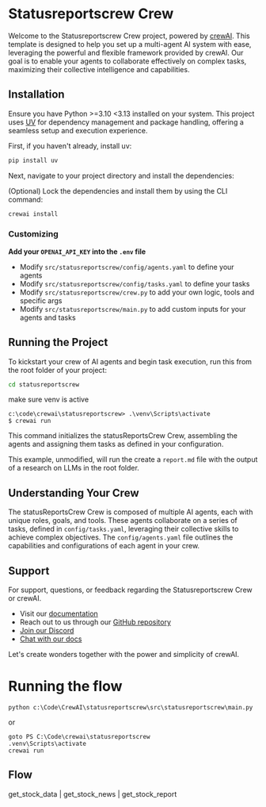 # Statusreportscrew Crew

Welcome to the Statusreportscrew Crew project, powered by [crewAI](https://crewai.com). This template is designed to help you set up a multi-agent AI system with ease, leveraging the powerful and flexible framework provided by crewAI. Our goal is to enable your agents to collaborate effectively on complex tasks, maximizing their collective intelligence and capabilities.

## Installation

Ensure you have Python >=3.10 <3.13 installed on your system. This project uses [UV](https://docs.astral.sh/uv/) for dependency management and package handling, offering a seamless setup and execution experience.

First, if you haven't already, install uv:

```bash
pip install uv
```

Next, navigate to your project directory and install the dependencies:

(Optional) Lock the dependencies and install them by using the CLI command:
```bash
crewai install
```
### Customizing

**Add your `OPENAI_API_KEY` into the `.env` file**

- Modify `src/statusreportscrew/config/agents.yaml` to define your agents
- Modify `src/statusreportscrew/config/tasks.yaml` to define your tasks
- Modify `src/statusreportscrew/crew.py` to add your own logic, tools and specific args
- Modify `src/statusreportscrew/main.py` to add custom inputs for your agents and tasks

## Running the Project

To kickstart your crew of AI agents and begin task execution, run this from the root folder of your project:

```bash
cd statusreportscrew
```
make sure venv is active
```
c:\code\crewai\statusreportscrew> .\venv\Scripts\activate
$ crewai run
```

This command initializes the statusReportsCrew Crew, assembling the agents and assigning them tasks as defined in your configuration.

This example, unmodified, will run the create a `report.md` file with the output of a research on LLMs in the root folder.

## Understanding Your Crew

The statusReportsCrew Crew is composed of multiple AI agents, each with unique roles, goals, and tools. These agents collaborate on a series of tasks, defined in `config/tasks.yaml`, leveraging their collective skills to achieve complex objectives. The `config/agents.yaml` file outlines the capabilities and configurations of each agent in your crew.

## Support

For support, questions, or feedback regarding the Statusreportscrew Crew or crewAI.
- Visit our [documentation](https://docs.crewai.com)
- Reach out to us through our [GitHub repository](https://github.com/joaomdmoura/crewai)
- [Join our Discord](https://discord.com/invite/X4JWnZnxPb)
- [Chat with our docs](https://chatg.pt/DWjSBZn)

Let's create wonders together with the power and simplicity of crewAI.


# Running the flow

```
python c:\Code\CrewAI\statusreportscrew\src\statusreportscrew\main.py
```
or

```
goto PS C:\Code\crewai\statusreportscrew
.venv\Scripts\activate
crewai run
```
## Flow

get_stock_data
    | 
get_stock_news
    | 
get_stock_report